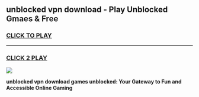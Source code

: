 
## unblocked vpn download - Play Unblocked Gmaes & Free
<h3>
<a href="https://news.freeplayer.one?title=unblocked_vpn_download&ref=23F">CLICK TO PLAY</a></h3>
<hr>

<h3>
<a href="https://news.freeplayer.one?title=unblocked_vpn_download&ref=23F">CLICK 2 PLAY</a>
  
</h3>

<a href="https://news.freeplayer.one?title=unblocked_vpn_download&ref=23F/"><img src="https://clearcache.store/games.png"></a>


**unblocked vpn download games unblocked: Your Gateway to Fun and Accessible Online Gaming**
